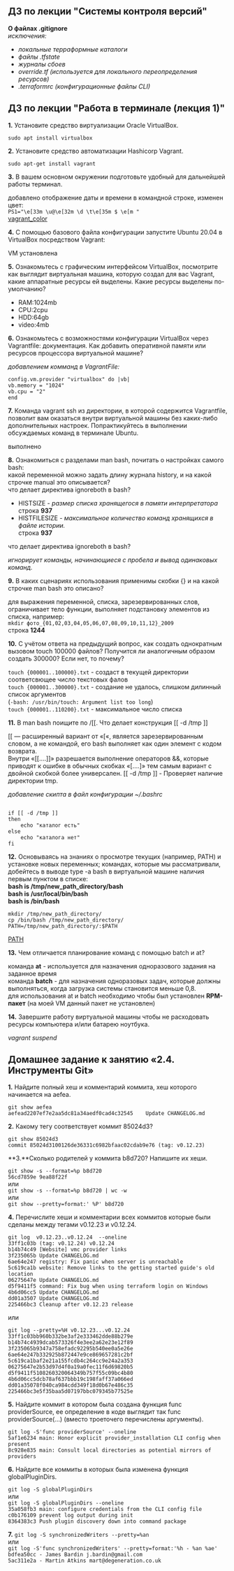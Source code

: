 ##                    ДЗ по лекции "Системы контроля версий"

**О файлах .gitignore**<br/>
*исключения:*
  
 - *локальные терраформные каталоги*
 - *файлы .tfstate*
 - *журналы сбоев*
 - *override.tf (используется для локального переопределения ресурсов)*
 - *.terraformrc (конфигурационные файлы CLI)*






##                 ДЗ по лекции "Работа в терминале (лекция 1)"


**1.** Установите средство виртуализации Oracle VirtualBox.

`sudo apt install virtualbox`



**2.** Установите средство автоматизации Hashicorp Vagrant.

`sudo apt-get install vagrant`




**3.** В вашем основном окружении подготовьте удобный для дальнейшей работы терминал.

добавлено отображение даты и времени в командной строке, изменен цвет:<br/>
`PS1="\e[33m \u@\e[32m \d \t\e[35m $ \e[m "` <br/>
[vagrant_color](https://disk.yandex.ru/i/rbvIkoudzkX0Ew)




**4.** С помощью базового файла конфигурации запустите Ubuntu 20.04 в VirtualBox посредством Vagrant:

VM установлена




**5.** Ознакомьтесь с графическим интерфейсом VirtualBox, посмотрите как выглядит виртуальная машина, которую создал для вас Vagrant, какие аппаратные ресурсы ей выделены. Какие ресурсы выделены по-умолчанию?

- RAM:1024mb
- CPU:2cpu
- HDD:64gb
- video:4mb



**6.** Ознакомьтесь с возможностями конфигурации VirtualBox через Vagrantfile: документация. Как добавить оперативной памяти или ресурсов процессора виртуальной машине?

*добавлением комманд в VagrantFile:*

```shell
config.vm.provider "virtualbox" do |vb|
vb.memory = "1024" 
vb.cpu = "2" 
end
```

**7.** Команда vagrant ssh из директории, в которой содержится Vagrantfile, позволит вам оказаться внутри виртуальной машины без каких-либо дополнительных настроек. Попрактикуйтесь в выполнении обсуждаемых команд в терминале Ubuntu.
    
выполнено




**8.** Ознакомиться с разделами man bash, почитать о настройках самого bash: <br/> 
какой переменной можно задать длину журнала history, и на какой строчке manual это описывается? <br/>
что делает директива ignoreboth в bash?

- HISTSIZE - *размер списка хранящегося в памяти интерпретатора* <br/>
строка **937**
- HISTFILESIZE - *максимальное количество команд хранящихся в файле истории.* <br/>
строка **937**

что делает директива ignoreboth в bash?

*игнорирует команды, начинающиеся с пробела и вывод одинаковых команд.*



**9.** В каких сценариях использования применимы скобки {} и на какой строчке man bash это описано?

для выражения переменной, списка, зарезервированных слов, ограничивает тело функции,
выполняет подстановку элементов из списка, например:<br/>
`mkdir фото_{01,02,03,04,05,06,07,08,09,10,11,12}_2009` <br/>
строка **1244**



**10.** С учётом ответа на предыдущий вопрос, как создать однократным вызовом touch 100000 файлов? Получится ли аналогичным образом создать 300000? Если нет, то почему?

`touch {000001..100000}.txt` - создаст в текущей директории соответсвющее число текстовых фалов <br/>
`touch {000001..300000}.txt` - создание не удалось, слишком дилинный список аргументов <br/>(`-bash: /usr/bin/touch: Argument list too long`) <br/>
`touch {000001..110200}.txt` - максимальное число списка
 

**11.** В man bash поищите по /\[\[. Что делает конструкция [[ -d /tmp ]] 

[[ —  расширенный вариант от «[«, является зарезервированным словом, а не командой, его bash выполняет как один элемент с кодом возврата. <br/> 
Внутри «[[….]]» разрешается выполнение операторов &&, которые приводят к ошибке в обычных скобках «[….]» тем самым вариант с двойной скобкой более универсален.
[[ -d /tmp ]]  -  Проверяет наличие директории tmp. 
					
*добавление скипта в файл конфигурации ~/.bashrc*

```shell

if [[ -d /tmp ]]
then
    echo "каталог есть"
else
    echo "каталога нет"
fi 
```

**12.** Основываясь на знаниях о просмотре текущих (например, PATH) и установке новых переменных; командах, которые мы рассматривали, добейтесь в выводе type -a bash в виртуальной машине наличия первым пунктом в списке: <br/>
**bash is /tmp/new_path_directory/bash** <br/>
**bash is /usr/local/bin/bash** <br/>
**bash is /bin/bash**


`mkdir /tmp/new_path_directory/` <br/>
`cp /bin/bash /tmp/new_path_directory/` <br/>
`PATH=/tmp/new_path_directory/:$PATH`

[PATH](https://disk.yandex.ru/i/Ru1EstEZgRc2YA)           

**13.** Чем отличается планирование команд с помощью batch и at?

команда **at** - используется для назначения одноразового задания на заданное время <br/>
команда **batch** - для назначения одноразовых задач, которые должны выполняться, когда загрузка системы становится меньше 0,8. <br/>
для использования at и batch необходимо чтобы был установлен **RPM-пакет**
(на моей VM данный пакет не установлен)


**14.** Завершите работу виртуальной машины чтобы не расходовать ресурсы компьютера и/или батарею ноутбука.
 
*vagrant suspend*





##               Домашнее задание к занятию «2.4. Инструменты Git»
				   
				   

**1.** Найдите полный хеш и комментарий коммита, хеш которого начинается на aefea.


`git show aefea`<br/>
`aefead2207ef7e2aa5dc81a34aedf0cad4c32545    Update CHANGELOG.md`


**2.** Какому тегу соответствует коммит 85024d3?


`git show 85024d3` <br/>
`commit 85024d3100126de36331c6982bfaac02cdab9e76 (tag: v0.12.23)`


**3.**Сколько родителей у коммита b8d720? Напишите их хеши.

`git show -s --format=%p b8d720` <br/>
`56cd7859e 9ea88f22f` <br/>
или <br/>
`git show -s --format=%p b8d720 | wc -w` <br/>
или <br/>
`git show --pretty=format:' %P' b8d720`



**4.** Перечислите хеши и комментарии всех коммитов которые были сделаны между тегами v0.12.23 и v0.12.24.

`git log  v0.12.23..v0.12.24  --oneline` <br/>
`33ff1c03b (tag: v0.12.24) v0.12.24` <br/>
`b14b74c49 [Website] vmc provider links` <br/>
`3f235065b Update CHANGELOG.md` <br/>
`6ae64e247 registry: Fix panic when server is unreachable` <br/>
`5c619ca1b website: Remove links to the getting started guide's old location` <br/>
`06275647e Update CHANGELOG.md` <br/>
`d5f9411f5 command: Fix bug when using terraform login on Windows` <br/>
`4b6d06cc5 Update CHANGELOG.md` <br/>
`dd01a3507 Update CHANGELOG.md` <br/>
`225466bc3 Cleanup after v0.12.23 release` <br/>

или

`git log --pretty=%H v0.12.23...v0.12.24` <br/>
`33ff1c03bb960b332be3af2e333462dde88b279e` <br/>
`b14b74c4939dcab573326f4e3ee2a62e23e12f89` <br/>
`3f235065b9347a758efadc92295b540ee0a5e26e` <br/>
`6ae64e247b332925b872447e9ce869657281c2bf` <br/>
`5c619ca1baf2e21a155fcdb4c264cc9e24a2a353` <br/>
`06275647e2b53d97d4f0a19a0fec11f6d69820b5` <br/>
`d5f9411f5108260320064349b757f55c09bc4b80` <br/>
`4b6d06cc5dcb78af637bbb19c198faff37a066ed` <br/>
`dd01a35078f040ca984cdd349f18d0b67e486c35` <br/>
`225466bc3e5f35baa5d07197bbc079345b77525e` <br/>



**5.** Найдите коммит в котором была создана функция func providerSource, ее определение в коде выглядит так func providerSource(...) (вместо троеточего перечислены аргументы).

`git log -S'func providerSource' --oneline` <br/>
`5af1e6234 main: Honor explicit provider_installation CLI config when present` <br/>
`8c928e835 main: Consult local directories as potential mirrors of providers`



**6.** Найдите все коммиты в которых была изменена функция globalPluginDirs.

`git log -S globalPluginDirs` <br/>
или <br/>
`git log -S globalPluginDirs --oneline` <br/>
`35a058fb3 main: configure credentials from the CLI config file` <br/>
`c0b176109 prevent log output during init` <br/>
`8364383c3 Push plugin discovery down into command package`


**7.**
`git log -S synchronizedWriters --pretty=%an` <br/>
или <br/>
`git log -S'func synchronizedWriters' --pretty=format:'%h - %an %ae'` <br/>
`bdfea50cc - James Bardin j.bardin@gmail.com` <br/>
`5ac311e2a - Martin Atkins mart@degeneration.co.uk`



